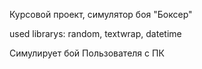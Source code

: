 Курсовой проект, симулятор боя "Боксер"

used librarys: random, textwrap, datetime

Симулирует бой Пользователя с ПК
